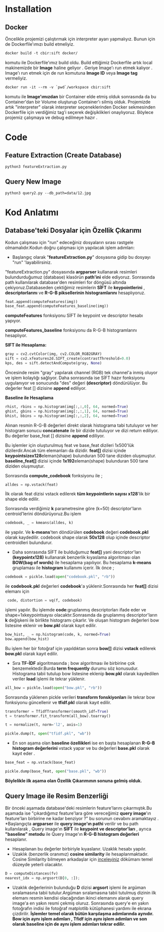 # Installation

## Docker
Öncelikle projemizi çalıştırmak için interpreter ayarı yapmalıyız. Bunun için de Dockerfile'ımızı build etmeliyiz.
````dockerfile
docker build -t cbir:sift docker/
````
komutu ile Dockerfile'ımız build oldu. Build ettiğimiz Dockerfile artık local makinemizde bir **Image** haline geliyor . 
Geriye Image'ı run etmek kalıyor . Image'ı run etmek için de run komutuna **Image ID** veya **Image tag** vermeliyiz.
```dockerfile
docker run -it --rm -v `pwd`/workspace cbir:sift 
```
komutu ile **Image'ımızdan** bir Container elde etmiş olduk sonrasında da bu Container'dan bir Volume oluşturup Container'ı 
silmiş olduk. Projemizde artık "interpreter" olarak interpreter seçeneklerinden Docker sekmesinden Dockerfile için 
verdiğimiz tag'i seçerek değişiklikleri onaylıyoruz. Böylece projemiz çalışmaya ve debug edilmeye hazır .

# Code

## Feature Extraction (Create Database)

```
python3 featureExtraction.py
```

## Query New Image

```
python3 query2.py --db_path=data/12.jpg
```

# Kod Anlatımı
## Database'teki Dosyalar için Özellik Çıkarımı
Kodun çalışması için "run" edeceğiniz dosyaların sırası rastgele olmamalıdır.Kodun doğru çalışması için yapılacak
işlem adımları:
* Başlangıç olarak "**featureExtraction.py**" dosyasına gidip bu dosyayı "run" 'layabilirsiniz.

"featureExtraction.py" dosyasında **argparser** kullanarak resimleri bulundurduğumuz (database) klasörün **path'ini** elde
ediyoruz. Sonrasında path kullanılarak database'den resimleri for döngüsü altında çekiyoruz.Databaseden çektiğimiz resimlerin
**SİFT** ile **keypointlerini** , **descriptorlarını** ve **R-G-B piksellerinin histogramlarını** hesaplıyoruz.
```python
feat.append(computeFeatures(img))
base_feat.append(computeFeatures_baseline(img))
```
**computeFeatures** fonksiyonu SİFT ile keypoint ve descriptor hesabı yapıyor.

**computeFeatures_baseline** fonksiyonu da R-G-B histogramlarını hesaplıyor.

**SIFT ile Hesaplama:**
```python
gray = cv2.cvtColor(img, cv2.COLOR_RGB2GRAY)
sift = cv2.xfeatures2d.SIFT_create(contrastThreshold=0.0)
kps, des = sift.detectAndCompute(gray, None)
```
Öncesinde resim "gray" yapılarak channel (RGB) tek channel'a inmiş oluyor ve işlem kolaylığı sağlıyor.
Daha sonrasında ise SİFT hazır fonksiyonu uygulanıyor ve sonucunda "des" değeri **(descriptor)** döndürülüyor.
Bu değerler feat [] dizisine **append** ediliyor.

**Baseline ile Hesaplama**
```python
rhist, rbins = np.histogram(img[:,:,0], 64, normed=True)
ghist, gbins = np.histogram(img[:,:,1], 64, normed=True)
bhist, bbins = np.histogram(img[:,:,2], 64, normed=True)
```
Alınan resmin R-G-B değerleri direkt olarak histograma tabi tutuluyor ve her histogram sonucu **concatenate** ile
bir dizide tutuluyor ve dizi return ediliyor.
Bu değerler base_feat [] dizisine **append** ediliyor.

Bu işlemler için oluşturulmuş feat ve base_feat dizileri 1x500'lük dizilerdir.Ancak tüm elemanları da dizidir.
**feat[]** dizisi içinde **keypointsizex128**eleman(shape) bulunduran 500 tane diziden oluşmuştur.
**baseline_feat[]** dizisi içinde **1x192**eleman(shape) bulunduran 500 tane diziden oluşmuştur.

Sonrasında **compute_codebook** fonksiyonu ile ;

```python
alldes = np.vstack(feat)
```
İlk olarak feat dizisi vstack edilerek **tüm keypointlerin sayısı x128**'lik bir shape elde edilir. 

Sonrasında verdiğimiz **k** parametresine göre (k=50) descriptor'ların centroid'lerini döndürüyoruz.Bu işlem

````python
codebook, _ = kmeans(alldes, k)
````
 ile yapılır. Ve **k-means**'ten döndürülen **codebook** değeri **codebook.pkl** olarak kaydedilir.
 codebook shape olarak **50x128** olup içinde descriptor centroidleri bulundurur.
  
* Daha sonrasında SİFT ile bulduğumuz **feat[]** yani descriptor'ları **(keypointx128)** kullanarak benzerlik kıyaslama 
algoritması olan **BOW(bag of words)** ile hesaplama yapılıyor. Bu hesaplama **k-means** gruplaması ile **histogram** kullanımı içerir.
İlk önce ;
```python
codebook = pickle.load(open("codebook.pkl", "rb"))
```
ile **codebook.pkl** değerleri **codebook**'a yüklenir.Sonrasında her **feat[]** dizisi elemanı için
````python
 code, distortion = vq(f, codebook)
````
işlemi yapılır. Bu işlemde **code**:gruplanmış descriptorları ifade eder ve shape=1xkeypointsayısı olacaktır.Sonrasında da 
gruplanmış descriptor'ların **k** değişkeni ile birlikte histogramı çıkarlır. Ve oluşan histogram değerleri bow listesine eklenir ve **bow.pkl** olarak 
kayıt edilir. 
```python
bow_hist, _ = np.histogram(code, k, normed=True)
bow.append(bow_hist)
```
Bu işlem her bir fotoğraf için yapıldıktan sonra **bow[]** dizisi **vstack** edilerek **bow.pkl** olarak kayıt
edilir.

* Sıra **TF-İDF** algoritmasında ; bow algoritması ile birbirine çok benzemektedir.Burda **term frequently** durumu söz konusudur.
Histograma tabii tutulup bow listesine eklenip **bow.pkl** olarak kaydedilen veriler **load** işlemi ile tekrar yüklenir.
```python
all_bow = pickle.load(open("bow.pkl", "rb"))
```
Sonrasında yüklenen pickle verileri **transform fonskiyonları** ile tekrar bow fonksiyonu güncellenir ve **tfidf.pkl** olarak kayıt edilir.
```python
transformer = TfidfTransformer(smooth_idf=True)
t = transformer.fit_transform(all_bow).toarray()

t = normalize(t, norm='l2', axis=1)

pickle.dump(t, open("tfidf.pkl", "wb"))
```

* En son aşama olan **baseline özellikleri** ise en başta hesaplanan **R-G-B histogram değerlerini** vstack yapar ve bu değerleri 
**base.pkl** olarak kayıt eder . 
```python
base_feat = np.vstack(base_feat)

pickle.dump(base_feat, open("base.pkl", "wb"))
```
**Böylelikle ilk aşama olan Özellik Çıkarımının sonuna gelmiş olduk.**

## Query Image ile Resim Benzerliği
Bir önceki aşamada database'deki resimlerin feature'larını çıkarmıştık.Bu aşamada ise "çıkardığımız feature'lara göre
vereceğimiz **query image**'ın feature'ları birbirine ne kadar benziyor ?" bu sorunun cevabını aramaktayız .
*Başlangıçta **argparser** ile **query image'ın pathi** verilir ve bu path kullanılarak , Query image'ın **SİFT** ile **keypoint ve 
descriptor'ları** , ayrıca **"baseline" metodu** ile Query Image'ın **R-G-B histogram değerleri** hesaplanır.
* Hesaplanan bu değerler birbiriyle kıyaslanır. Uzaklık hesabı yapılır.
* Uzaklık (benzerlik oranımız)  **cosine similarity** ile hesaplanmaktadır. Cosine Similarity bilmeyen arkadaşlar için
[inceleyiniz](http://www.selcukbasak.com/download/TurkceDokumanBenzerligi.pdf) dökümanı temel düzeyde yeterli olacaktır. 
```python
D = computeDistances(fv)
nearest_idx = np.argsort(D[0, :]);
```
* Uzaklık değerlerinin bulunduğu **D** dizisi **argsort** işlemi ile argüman sıralamasına tabii tutulur.Argüman sıralamasına
tabii tutulmuş dizinin ilk elemanı resmin kendisi olacağından ikinci elemanını alarak query image'a en yakın resmi çekmiş
oluruz. Sonrasında query'e en yakın fotoğrafın indisi ile fotoğraf matplotlib kütüphanesi yardımı ile ekrana çizdirilir.
**İşlemler temel olarak bütün karşılaşma adımlarında aynıdır. Bow için aynı işlem adımları , Tfidf için aynı işlem adımları
ve son olarak baseline için de aynı işlem adımları tekrar edilir.**
